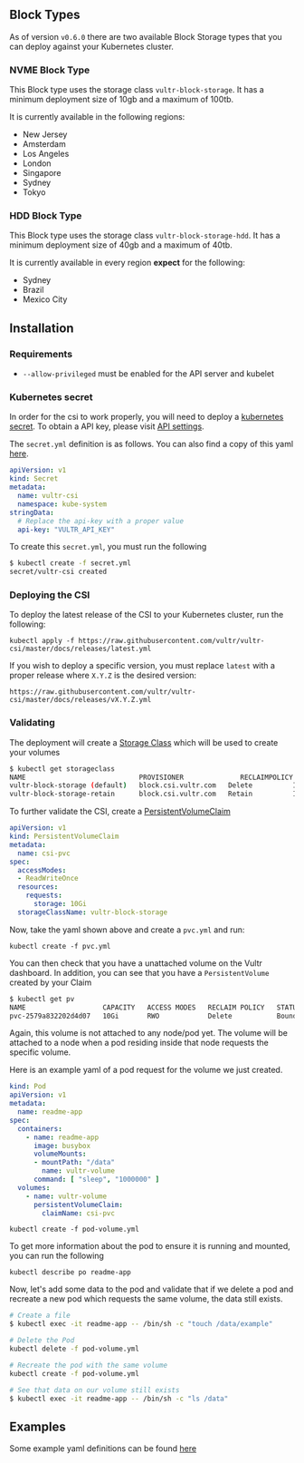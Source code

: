 ## Block Types

As of version `v0.6.0` there are two available Block Storage types that you can deploy against your Kubernetes cluster.

### NVME Block Type

This Block type uses the storage class `vultr-block-storage`. It has a minimum deployment size of 10gb and a maximum of 100tb.

It is currently available in the following regions:

- New Jersey
- Amsterdam
- Los Angeles
- London
- Singapore
- Sydney
- Tokyo

### HDD Block Type

This Block type uses the storage class `vultr-block-storage-hdd`. It has a minimum deployment size of 40gb and a maximum of 40tb.

It is currently available in every region **expect** for the following:

- Sydney
- Brazil
- Mexico City

## Installation

### Requirements

- `--allow-privileged` must be enabled for the API server and kubelet

### Kubernetes secret

In order for the csi to work properly, you will need to deploy a
[kubernetes secret](https://kubernetes.io/docs/concepts/configuration/secret/).
To obtain a API key, please visit
[API settings](https://my.vultr.com/settings/#settingsapi).

The `secret.yml` definition is as follows. You can also find a copy of this yaml
[here](docs/releases/secret.yml.tmp).

```yaml
apiVersion: v1
kind: Secret
metadata:
  name: vultr-csi
  namespace: kube-system
stringData:
  # Replace the api-key with a proper value
  api-key: "VULTR_API_KEY"
```

To create this `secret.yml`, you must run the following

```sh
$ kubectl create -f secret.yml            
secret/vultr-csi created
```

### Deploying the CSI

To deploy the latest release of the CSI to your Kubernetes cluster, run the
following:

`kubectl apply -f https://raw.githubusercontent.com/vultr/vultr-csi/master/docs/releases/latest.yml`

If you wish to deploy a specific version, you must replace `latest` with a
proper release where `X.Y.Z` is the desired version:

`https://raw.githubusercontent.com/vultr/vultr-csi/master/docs/releases/vX.Y.Z.yml`

### Validating

The deployment will create a
[Storage Class](https://kubernetes.io/docs/concepts/storage/storage-classes/)
which will be used to create your volumes

```sh
$ kubectl get storageclass
NAME                            PROVISIONER              RECLAIMPOLICY   VOLUMEBINDINGMODE   ALLOWVOLUMEEXPANSION   AGE
vultr-block-storage (default)   block.csi.vultr.com   Delete          Immediate           false                  131m
vultr-block-storage-retain      block.csi.vultr.com   Retain          Immediate           false                  131m
```

To further validate the CSI, create a
[PersistentVolumeClaim](https://kubernetes.io/docs/concepts/storage/persistent-volumes/)

```yaml
apiVersion: v1
kind: PersistentVolumeClaim
metadata:
  name: csi-pvc
spec:
  accessModes:
  - ReadWriteOnce
  resources:
    requests:
      storage: 10Gi
  storageClassName: vultr-block-storage
```

Now, take the yaml shown above and create a `pvc.yml` and run:

`kubectl create -f pvc.yml`

You can then check that you have a unattached volume on the Vultr dashboard. In
addition, you can see that you have a `PersistentVolume` created by your Claim

```sh
$ kubectl get pv
NAME                   CAPACITY   ACCESS MODES   RECLAIM POLICY   STATUS   CLAIM             STORAGECLASS          REASON   AGE
pvc-2579a832202d4d07   10Gi       RWO            Delete           Bound    default/csi-pvc   vultr-block-storage            2s
```

Again, this volume is not attached to any node/pod yet. The volume will be
attached to a node when a pod residing inside that node requests the specific
volume.

Here is an example yaml of a pod request for the volume we just created.

```yaml
kind: Pod
apiVersion: v1
metadata:
  name: readme-app
spec:
  containers:
    - name: readme-app
      image: busybox
      volumeMounts:
      - mountPath: "/data"
        name: vultr-volume
      command: [ "sleep", "1000000" ]
  volumes:
    - name: vultr-volume
      persistentVolumeClaim:
        claimName: csi-pvc
```

`kubectl create -f pod-volume.yml`

To get more information about the pod to ensure it is running and mounted, you
can run the following

`kubectl describe po readme-app`

Now, let's add some data to the pod and validate that if we delete a pod and
recreate a new pod which requests the same volume, the data still exists.

```sh
# Create a file
$ kubectl exec -it readme-app -- /bin/sh -c "touch /data/example"

# Delete the Pod
kubectl delete -f pod-volume.yml

# Recreate the pod with the same volume
kubectl create -f pod-volume.yml

# See that data on our volume still exists
$ kubectl exec -it readme-app -- /bin/sh -c "ls /data"
```

## Examples

Some example yaml definitions can be found [here](examples)
